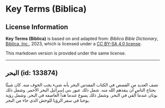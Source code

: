 # Key Terms (Biblica)

## License Information

**Key Terms (Biblica)** is based on and adapted from: _Biblica Bible Dictionary_, [Biblica, Inc.](https://www.biblica.com/), 2023, which is licensed under a [CC BY-SA 4.0 license](https://creativecommons.org/licenses/by-sa/4.0/legalcode.en).

This markdown version is provided under the same license.



--------------------------------

## البحر (id: 133874)

تصف العديد من القصص في الكتاب المقدس البحر بأنه شيء يجب الخوف منه. كان شيئًا يحتاج الناس أن ينقذهم الله منه. شمل ذلك عبور بني إسرائيل البحر الأحمر. وشمل ذلك يونان عندما أُلقي في البحر. وشمل ذلك يسوع عندما هدأ العاصفة في البحر. وشمل رؤية يوحنا في سفر الرؤيا للوحش الذي جاء من البحر.



